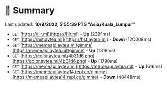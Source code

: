 # 📖 Summary
Last updated: **10/9/2022, 5:55:39 PTG "Asia/Kuala_Lumpur"**

- `GET` [https://lilr.ml](https://lilr.ml) - **Up** (2391ms)
- `GET` [https://hst.aytea.ml](https://hst.aytea.ml) - **Down** (120008ms)
- `GET` [https://memeapi.aytea.ml/gimme](https://memeapi.aytea.ml/gimme) - **Up** (1318ms)
- `GET` [https://color.aytea.ml/4b31d6.png](https://color.aytea.ml/4b31d6.png) - **Up** (1790ms)
- `GET` [https://memeapi.aytea.ml](https://memeapi.aytea.ml) - **Up** (616ms)
- `GET` [https://memeapi.aytea14.repl.co/gimme](https://memeapi.aytea14.repl.co/gimme) - **Down** (48448ms)
